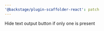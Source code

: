 ```yaml
---
'@backstage/plugin-scaffolder-react': patch
---
```


Hide text output button if only one is present
